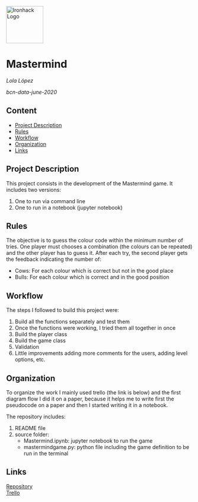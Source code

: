 <img src="https://bit.ly/2VnXWr2" alt="Ironhack Logo" width="100"/>

# Mastermind
*Lola López*

*bcn-data-june-2020*

## Content
- [Project Description](#project-description)
- [Rules](#rules)
- [Workflow](#workflow)
- [Organization](#organization)
- [Links](#links)

## Project Description
This project consists in the development of the Mastermind game. It includes two versions:
1. One to run via command line
2. One to run in a notebook (jupyter notebook)

## Rules
The objective is to guess the colour code within the minimum number of tries.
One player must chooses a combination (the colours can be repeated) and the other player has to guess it.
After each try, the second player gets the feedback indicating the number of:
   - Cows: For each colour which is correct but not in the good place
   - Bulls: For each colour which is correct and in the good position

## Workflow
The steps I followed to build this project were:
1. Build all the functions separately and test them
2. Once the functions were working, I tried them all together in once
3. Build the player class
4. Build the game class
5. Validation
6. Little improvements adding more comments for the users, adding level options, etc.

## Organization
To organize the work I mainly used trello (the link is below) and the first diagram flow I did it on a paper, because it helps me to write first the pseudocode on a paper and then I started writing it in a notebook.

The repository includes:
1. README file
2. source folder:
   * Mastermind.ipynb: jupyter notebook to run the game
   * mastermindgame.py: python file including the game definition to be run in the terminal

## Links

[Repository](https://github.com/LolaLop/PR01-project-python.git)   
[Trello](https://trello.com/b/uAyrNa2X/pr01-build-your-own-game)  
